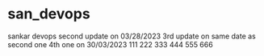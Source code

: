 # san_devops
sankar devops
second update on 03/28/2023
3rd update on same date as second one
4th one on 30/03/2023
111
222
333
444
555
666









